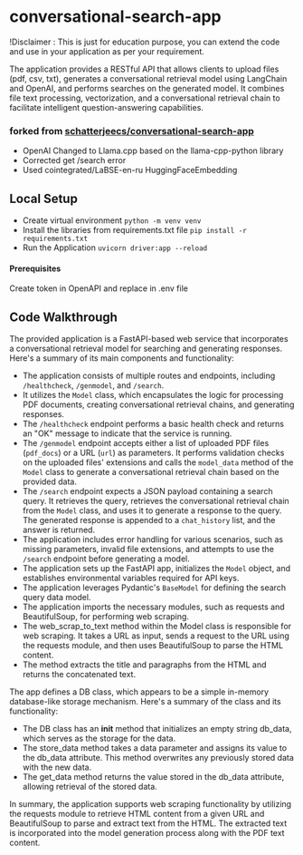 # conversational-search-app
!Disclaimer : This is just for education purpose, you can extend the code and use in your application as per your requirement.

The application provides a RESTful API that allows clients to upload files (pdf, csv, txt), generates a conversational retrieval model using LangChain and OpenAI, and performs searches on the generated model. It combines file text processing, vectorization, and a conversational retrieval chain to facilitate intelligent question-answering capabilities.

### forked from [schatterjeecs/conversational-search-app](https://github.com/schatterjeecs/conversational-search-app)

- OpenAI Changed to Llama.cpp based on the llama-cpp-python library
- Corrected get /search error
- Used cointegrated/LaBSE-en-ru HuggingFaceEmbedding   

## Local Setup

- Create virtual environment
`python -m venv venv`
- Install the libraries from requirements.txt file
`pip install -r requirements.txt`
- Run the Application
`uvicorn driver:app --reload`

#### Prerequisites
Create token in OpenAPI and replace in .env file

## Code Walkthrough
The provided application is a FastAPI-based web service that incorporates a conversational retrieval model for searching and generating responses. Here's a summary of its main components and functionality:

- The application consists of multiple routes and endpoints, including `/healthcheck`, `/genmodel`, and `/search`.
- It utilizes the `Model` class, which encapsulates the logic for processing PDF documents, creating conversational retrieval chains, and generating responses.
- The `/healthcheck` endpoint performs a basic health check and returns an "OK" message to indicate that the service is running.
- The `/genmodel` endpoint accepts either a list of uploaded PDF files (`pdf_docs`) or a URL (`url`) as parameters. It performs validation checks on the uploaded files' extensions and calls the `model_data` method of the `Model` class to generate a conversational retrieval chain based on the provided data.
- The `/search` endpoint expects a JSON payload containing a search query. It retrieves the query, retrieves the conversational retrieval chain from the `Model` class, and uses it to generate a response to the query. The generated response is appended to a `chat_history` list, and the answer is returned.
- The application includes error handling for various scenarios, such as missing parameters, invalid file extensions, and attempts to use the `/search` endpoint before generating a model.
- The application sets up the FastAPI app, initializes the `Model` object, and establishes environmental variables required for API keys.
- The application leverages Pydantic's `BaseModel` for defining the search query data model.
- The application imports the necessary modules, such as requests and BeautifulSoup, for performing web scraping.
- The web_scrap_to_text method within the Model class is responsible for web scraping. It takes a URL as input, sends a request to the URL using the requests module, and then uses BeautifulSoup to parse the HTML content.
- The method extracts the title and paragraphs from the HTML and returns the concatenated text.


The app defines a DB class, which appears to be a simple in-memory database-like storage mechanism. Here's a summary of the class and its functionality:
- The DB class has an __init__ method that initializes an empty string db_data, which serves as the storage for the data.
- The store_data method takes a data parameter and assigns its value to the db_data attribute. This method overwrites any previously stored data with the new data.
- The get_data method returns the value stored in the db_data attribute, allowing retrieval of the stored data.


In summary, the application supports web scraping functionality by utilizing the requests module to retrieve HTML content from a given URL and BeautifulSoup to parse and extract text from the HTML. The extracted text is incorporated into the model generation process along with the PDF text content.